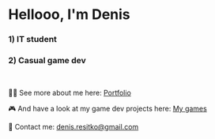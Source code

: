 # Hellooo, I'm Denis

### 1) IT student 
### 2) Casual game dev

<br>

🧑‍💻 See more about me here: [Portfolio](https://deniz451.github.io)

🎮 And have a look at my game dev projects here: [My games](https://deniz451.github.io/game_web)


📩 Contact me: denis.resitko@gmail.com

<br>


